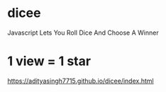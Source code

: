 # dicee
Javascript Lets You Roll Dice And Choose A Winner

# 1 view = 1 star 
https://adityasingh7715.github.io/dicee/index.html
